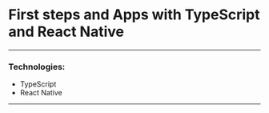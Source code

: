 # First steps and Apps with TypeScript and React Native 

---

### Technologies:
- TypeScript
- React Native

---
